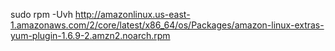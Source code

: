 sudo rpm -Uvh http://amazonlinux.us-east-1.amazonaws.com/2/core/latest/x86_64/os/Packages/amazon-linux-extras-yum-plugin-1.6.9-2.amzn2.noarch.rpm
